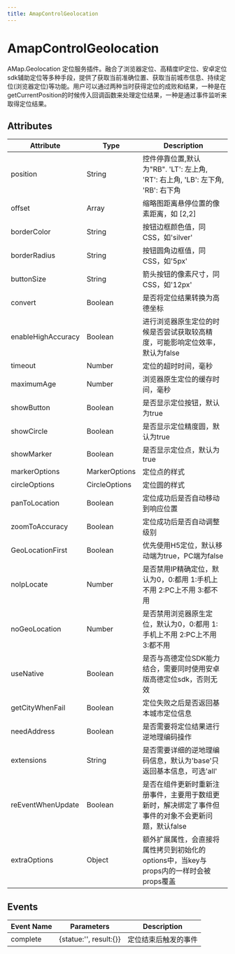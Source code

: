 ```yaml
---
title: AmapControlGeolocation
---
```


# AmapControlGeolocation
AMap.Geolocation 定位服务插件。融合了浏览器定位、高精度IP定位、安卓定位sdk辅助定位等多种手段，提供了获取当前准确位置、获取当前城市信息、持续定位(浏览器定位)等功能。用户可以通过两种当时获得定位的成败和结果，一种是在 getCurrentPosition的时候传入回调函数来处理定位结果，一种是通过事件监听来取得定位结果。


## Attributes

Attribute | Type | Description
---|---|---|
position| String | 控件停靠位置,默认为"RB". 'LT': 左上角, 'RT': 右上角, 'LB': 左下角, 'RB': 右下角
offset | Array | 缩略图距离悬停位置的像素距离，如 [2,2]
borderColor | String | 按钮边框颜色值，同CSS，如'silver'
borderRadius | String | 按钮圆角边框值，同CSS，如'5px'
buttonSize | String	| 箭头按钮的像素尺寸，同CSS，如'12px'
convert | Boolean	| 是否将定位结果转换为高德坐标
enableHighAccuracy | Boolean	| 进行浏览器原生定位的时候是否尝试获取较高精度，可能影响定位效率，默认为false
timeout | Number	| 定位的超时时间，毫秒
maximumAge | Number	| 浏览器原生定位的缓存时间，毫秒
showButton | Boolean	| 是否显示定位按钮，默认为true
showCircle | Boolean	| 是否显示定位精度圆，默认为true
showMarker | Boolean	| 是否显示定位点，默认为true
markerOptions | MarkerOptions	| 定位点的样式
circleOptions | CircleOptions	| 定位圆的样式
panToLocation | Boolean	| 定位成功后是否自动移动到响应位置
zoomToAccuracy | Boolean	| 定位成功后是否自动调整级别
GeoLocationFirst | Boolean	| 优先使用H5定位，默认移动端为true，PC端为false
noIpLocate | Number	| 是否禁用IP精确定位，默认为0，0:都用 1:手机上不用 2:PC上不用 3:都不用
noGeoLocation | Number	| 是否禁用浏览器原生定位，默认为0，0:都用 1:手机上不用 2:PC上不用 3:都不用
useNative | Boolean	| 是否与高德定位SDK能力结合，需要同时使用安卓版高德定位sdk，否则无效
getCityWhenFail | Boolean	| 定位失败之后是否返回基本城市定位信息
needAddress | Boolean	| 是否需要将定位结果进行逆地理编码操作
extensions | String	| 是否需要详细的逆地理编码信息，默认为'base'只返回基本信息，可选'all'
reEventWhenUpdate | Boolean | 是否在组件更新时重新注册事件，主要用于数组更新时，解决绑定了事件但事件的对象不会更新问题，默认false
extraOptions | Object | 额外扩展属性，会直接将属性拷贝到初始化的options中，当key与props内的一样时会被props覆盖


## Events

Event Name | Parameters | Description
---|---|---|
complete | {statue:'', result:{}}| 定位结束后触发的事件
